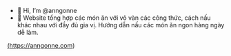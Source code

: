 - 👋 Hi, I’m @anngonne
- 👀  Website tổng hợp các món ăn với vô vàn các công thức, cách nấu khác nhau với đầy đủ gia vị. Hướng dẫn nấu các món ăn ngon hàng ngày dễ làm.

<a href="https://anngonne.com" >(https://anngonne.com) </a> 
<!---
anngonne/anngonne is a ✨ special ✨ repository because its `README.md` (this file) appears on your GitHub profile.
You can click the Preview link to take a look at your changes.
--->
